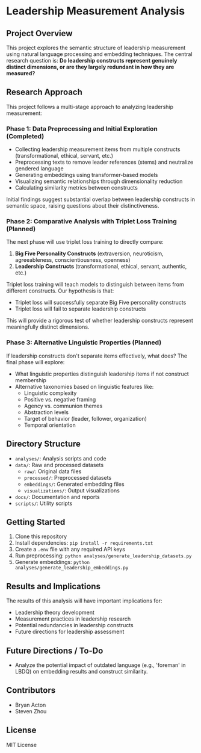 # Leadership Measurement Analysis

## Project Overview

This project explores the semantic structure of leadership measurement using natural language processing and embedding techniques. The central research question is: **Do leadership constructs represent genuinely distinct dimensions, or are they largely redundant in how they are measured?**

## Research Approach

This project follows a multi-stage approach to analyzing leadership measurement:

### Phase 1: Data Preprocessing and Initial Exploration (Completed)

- Collecting leadership measurement items from multiple constructs (transformational, ethical, servant, etc.)
- Preprocessing texts to remove leader references (stems) and neutralize gendered language
- Generating embeddings using transformer-based models
- Visualizing semantic relationships through dimensionality reduction
- Calculating similarity metrics between constructs

Initial findings suggest substantial overlap between leadership constructs in semantic space, raising questions about their distinctiveness.

### Phase 2: Comparative Analysis with Triplet Loss Training (Planned)

The next phase will use triplet loss training to directly compare:
1. **Big Five Personality Constructs** (extraversion, neuroticism, agreeableness, conscientiousness, openness)
2. **Leadership Constructs** (transformational, ethical, servant, authentic, etc.)

Triplet loss training will teach models to distinguish between items from different constructs. Our hypothesis is that:
- Triplet loss will successfully separate Big Five personality constructs
- Triplet loss will fail to separate leadership constructs

This will provide a rigorous test of whether leadership constructs represent meaningfully distinct dimensions.

### Phase 3: Alternative Linguistic Properties (Planned)

If leadership constructs don't separate items effectively, what does? The final phase will explore:
- What linguistic properties distinguish leadership items if not construct membership
- Alternative taxonomies based on linguistic features like:
  - Linguistic complexity
  - Positive vs. negative framing
  - Agency vs. communion themes
  - Abstraction levels
  - Target of behavior (leader, follower, organization)
  - Temporal orientation

## Directory Structure

- `analyses/`: Analysis scripts and code
- `data/`: Raw and processed datasets
  - `raw/`: Original data files
  - `processed/`: Preprocessed datasets
  - `embeddings/`: Generated embedding files
  - `visualizations/`: Output visualizations
- `docs/`: Documentation and reports
- `scripts/`: Utility scripts

## Getting Started

1. Clone this repository
2. Install dependencies: `pip install -r requirements.txt`
3. Create a `.env` file with any required API keys
4. Run preprocessing: `python analyses/generate_leadership_datasets.py`
5. Generate embeddings: `python analyses/generate_leadership_embeddings.py`

## Results and Implications

The results of this analysis will have important implications for:
- Leadership theory development
- Measurement practices in leadership research
- Potential redundancies in leadership constructs
- Future directions for leadership assessment

## Future Directions / To-Do

- Analyze the potential impact of outdated language (e.g., 'foreman' in LBDQ) on embedding results and construct similarity.

## Contributors

- Bryan Acton
- Steven Zhou

## License

MIT License

